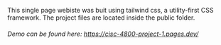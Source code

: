 This single page webiste was buit using tailwind css, a utility-first CSS framework. The project files are located inside the public folder.
###### Demo can be found here: https://cisc-4800-project-1.pages.dev/
